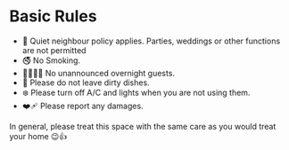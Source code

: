 # Basic Rules

* 🤫 Quiet neighbour policy applies. Parties, weddings or other functions are not permitted
* 🚭 No Smoking.
* 👨‍👩‍👧‍👦 No unannounced overnight guests.
* 🙈 Please do not leave dirty dishes.
* ❄️ Please turn off A/C and lights when you are not using them.
* ❤️‍🩹 Please report any damages.

In general, please treat this space with the same care as you would treat your home 😉👍
